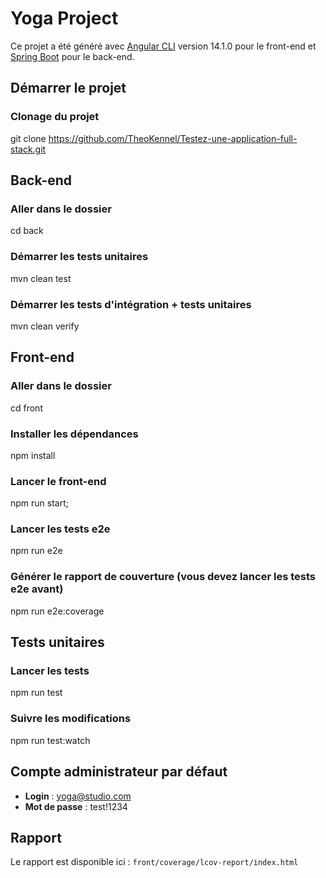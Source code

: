 # Yoga Project

Ce projet a été généré avec [Angular CLI](https://github.com/angular/angular-cli) version 14.1.0 pour le front-end et [Spring Boot](https://spring.io/projects/spring-boot) pour le back-end.

## Démarrer le projet

### Clonage du projet

git clone https://github.com/TheoKennel/Testez-une-application-full-stack.git

## Back-end

### Aller dans le dossier

cd back

### Démarrer les tests unitaires

mvn clean test

### Démarrer les tests d'intégration + tests unitaires

mvn clean verify

## Front-end

### Aller dans le dossier

cd front

### Installer les dépendances

npm install

### Lancer le front-end

npm run start;


### Lancer les tests e2e

npm run e2e

### Générer le rapport de couverture (vous devez lancer les tests e2e avant)

npm run e2e:coverage

## Tests unitaires

### Lancer les tests

npm run test

### Suivre les modifications

npm run test:watch 


## Compte administrateur par défaut

- **Login** : yoga@studio.com
- **Mot de passe** : test!1234

## Rapport

Le rapport est disponible ici : `front/coverage/lcov-report/index.html`
